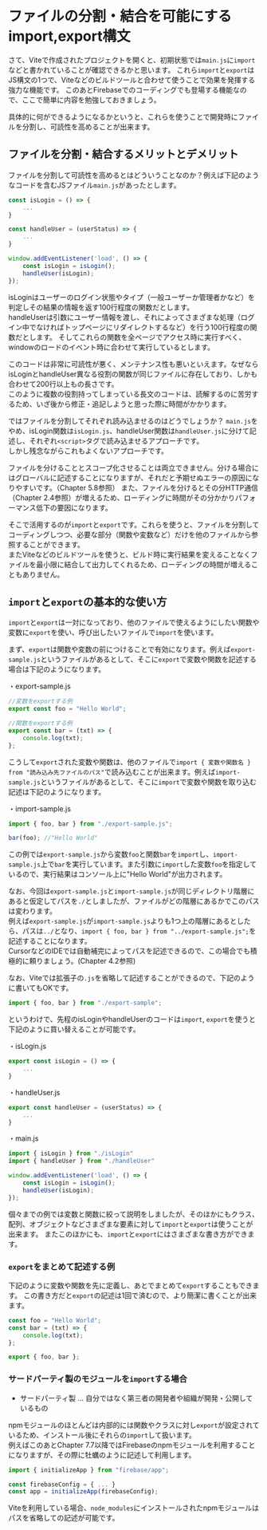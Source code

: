 # ファイルの分割・結合を可能にするimport,export構文
さて、Viteで作成されたプロジェクトを開くと、初期状態では`main.js`に`import`などと書かれていることが確認できるかと思います。
これら`import`と`export`はJS構文の1つで、Viteなどのビルドツールと合わせて使うことで効果を発揮する強力な機能です。
このあとFirebaseでのコーディングでも登場する機能なので、ここで簡単に内容を勉強しておきましょう。

具体的に何ができるようになるかというと、これらを使うことで開発時にファイルを分割し、可読性を高めることが出来ます。

## ファイルを分割・結合するメリットとデメリット
ファイルを分割して可読性を高めるとはどういうことなのか？例えば下記のようなコードを含むJSファイル`main.js`があったとします。

```js
const isLogin = () => {
    ...
}

const handleUser = (userStatus) => {
    ...
}

window.addEventListener('load', () => {
    const isLogin = isLogin();
    handleUser(isLogin);
});
```

isLoginはユーザーのログイン状態やタイプ（一般ユーザーか管理者かなど）を判定しその結果の情報を返す100行程度の関数だとします。  
handleUserは引数にユーザー情報を渡し、それによってさまざまな処理（ログイン中でなければトップページにリダイレクトするなど）を行う100行程度の関数だとします。
そしてこれらの関数を全ページでアクセス時に実行すべく、windowのロードのイベント時に合わせて実行しているとします。

このコードは非常に可読性が悪く、メンテナンス性も悪いといえます。なぜならisLoginとhandleUser異なる役割の関数が同じファイルに存在しており、しかも合わせて200行以上もの長さです。  
このように複数の役割持ってしまっている長文のコードは、読解するのに苦労するため、いざ後から修正・追記しようと思った際に時間がかかります。  

ではファイルを分割してそれぞれ読み込ませるのはどうでしょうか？
`main.js`をやめ、isLogin関数は`isLogin.js`、handleUser関数は`handleUser.js`に分けて記述し、それぞれ`<script>`タグで読み込ませるアプローチです。  
しかし残念ながらこれもよくないアプローチです。

ファイルを分けることとスコープ化させることは両立できません。分ける場合にはグローバルに記述することになりますが、それだと予期せぬエラーの原因になりやすいです。（Chapter 5.8参照）
また、ファイルを分けるとその分HTTP通信（Chapter 2.4参照）が増えるため、ローディングに時間がその分かかりパフォーマンス低下の要因になります。

そこで活用するのが`import`と`export`です。これらを使うと、ファイルを分割してコーディングしつつ、必要な部分（関数や変数など）だけを他のファイルから参照することができます。  
またViteなどのビルドツールを使うと、ビルド時に実行結果を変えることなくファイルを最小限に結合して出力してくれるため、ローディングの時間が増えることもありません。

## `import`と`export`の基本的な使い方
`import`と`export`は一対になっており、他のファイルで使えるようにしたい関数や変数に`export`を使い、呼び出したいファイルで`import`を使います。

まず、`export`は関数や変数の前につけることで有効になります。例えば`export-sample.js`というファイルがあるとして、そこに`export`で変数や関数を記述する場合は下記のようになります。

・export-sample.js
```js
//変数をexportする例
export const foo = "Hello World";

//関数をexportする例
export const bar = (txt) => {
    console.log(txt);
}; 
```

こうして`export`された変数や関数は、他のファイルで`import { 変数や関数名 } from "読み込み先ファイルのパス"`で読み込むことが出来ます。例えば`import-sample.js`というファイルがあるとして、そこに`import`で変数や関数を取り込む記述は下記のようになります。

・import-sample.js
```js
import { foo, bar } from "./export-sample.js";

bar(foo); //"Hello World"
```

この例では`export-sample.js`から変数`foo`と関数`bar`を`import`し、`import-sample.js`上で`bar`を実行しています。また引数に`import`した変数`foo`を指定しているので、実行結果はコンソール上に"Hello World"が出力されます。

なお、今回は`export-sample.js`と`import-sample.js`が同じディレクトリ階層にあると仮定してパスを`./`としましたが、ファイルがどの階層にあるかでこのパスは変わります。  
例えば`export-sample.js`が`import-sample.js`よりも1つ上の階層にあるとしたら、パスは`../`となり、`import { foo, bar } from "../export-sample.js";`を記述することになります。  
CursorなどのIDEでは自動補完によってパスを記述できるので、この場合でも積極的に頼りましょう。(Chapter 4.2参照)

なお、Viteでは拡張子の`.js`を省略して記述することができるので、下記のように書いてもOKです。

```js
import { foo, bar } from "./export-sample";
```

というわけで、先程のisLoginやhandleUserのコードは`import`, `export`を使うと下記のように買い替えることが可能です。

・isLogin.js
```js
export const isLogin = () => {
    ...
}
```

・handleUser.js
```js
export const handleUser = (userStatus) => {
    ...
}
```

・main.js
```js
import { isLogin } from "./isLogin"
import { handleUser } from "./handleUser"

window.addEventListener('load', () => {
    const isLogin = isLogin();
    handleUser(isLogin);
});
```

個々までの例では変数と関数に絞って説明をしましたが、そのほかにもクラス、配列、オブジェクトなどさまざまな要素に対して`import`と`export`は使うことが出来ます。
またこのほかにも、`import`と`export`にはさまざまな書き方ができます。

### `export`をまとめて記述する例
下記のように変数や関数を先に定義し、あとでまとめて`export`することもできます。
この書き方だと`export`の記述は1回で済むので、より簡潔に書くことが出来ます。

```js
const foo = "Hello World";
const bar = (txt) => {
    console.log(txt);
}; 

export { foo, bar };
```

### サードパーティ製のモジュールを`import`する場合
* サードパーティ製 ... 自分ではなく第三者の開発者や組織が開発・公開しているもの

npmモジュールのほとんどは内部的には関数やクラスに対し`export`が設定されているため、インストール後にそれらの`import`して扱います。  
例えばこのあとChapter 7.7以降ではFirebaseのnpmモジュールを利用することになりますが、その際に牡蠣のように記述して利用します。

```js
import { initializeApp } from "firebase/app";

const firebaseConfig = { ... }
const app = initializeApp(firebaseConfig);
```

Viteを利用している場合、`node_modules`にインストールされたnpmモジュールはパスを省略しての記述が可能です。  
